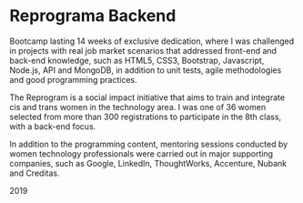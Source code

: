 # Reprograma Backend

Bootcamp lasting 14 weeks of exclusive dedication, where I was challenged in projects with real job market scenarios that addressed front-end and back-end knowledge, such as HTML5, CSS3, Bootstrap, Javascript, Node.js, API and MongoDB, in addition to unit tests, agile methodologies and good programming practices.

The Reprogram is a social impact initiative that aims to train and integrate cis and trans women in the technology area. I was one of 36 women selected from more than 300 registrations to participate in the 8th class, with a back-end focus.

In addition to the programming content, mentoring sessions conducted by women technology professionals were carried out in major supporting companies, such as Google, LinkedIn, ThoughtWorks, Accenture, Nubank and Creditas.

2019
